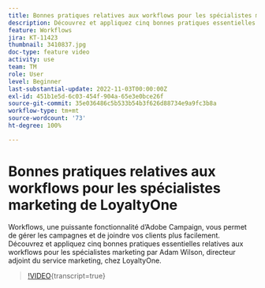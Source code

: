 ```yaml
---
title: Bonnes pratiques relatives aux workflows pour les spécialistes marketing de LoyaltyOne
description: Découvrez et appliquez cinq bonnes pratiques essentielles relatives aux workflows pour les spécialistes marketing par Adam Wilson, directeur adjoint du service marketing, chez LoyaltyOne.
feature: Workflows
jira: KT-11423
thumbnail: 3410837.jpg
doc-type: feature video
activity: use
team: TM
role: User
level: Beginner
last-substantial-update: 2022-11-03T00:00:00Z
exl-id: 451b1e5d-6c03-454f-904a-65e3e0bce26f
source-git-commit: 35e036486c5b533b54b3f626d88734e9a9fc3b8a
workflow-type: tm+mt
source-wordcount: '73'
ht-degree: 100%

---
```


# Bonnes pratiques relatives aux workflows pour les spécialistes marketing de LoyaltyOne

Workflows, une puissante fonctionnalité d’Adobe Campaign, vous permet de gérer les campagnes et de joindre vos clients plus facilement. Découvrez et appliquez cinq bonnes pratiques essentielles relatives aux workflows pour les spécialistes marketing par Adam Wilson, directeur adjoint du service marketing, chez LoyaltyOne.

>[!VIDEO](https://video.tv.adobe.com/v/3410837?quality=12&learn=on){transcript=true}
